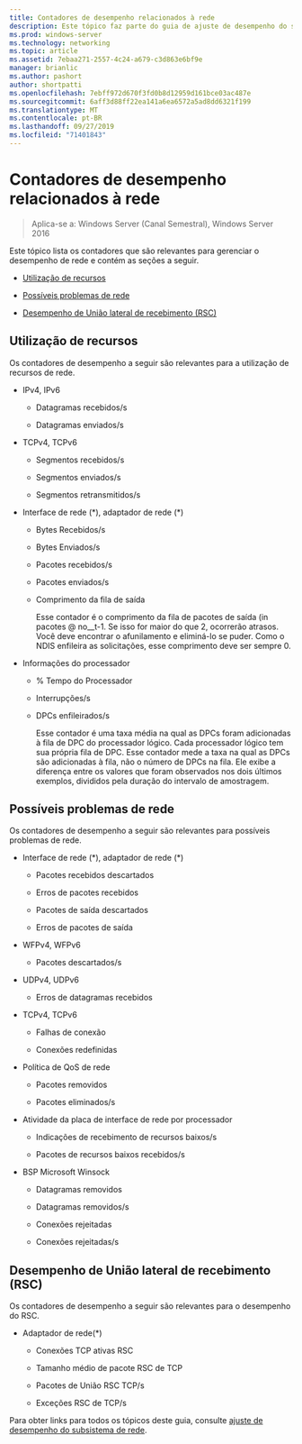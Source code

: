```yaml
---
title: Contadores de desempenho relacionados à rede
description: Este tópico faz parte do guia de ajuste de desempenho do subsistema de rede para o Windows Server 2016.
ms.prod: windows-server
ms.technology: networking
ms.topic: article
ms.assetid: 7ebaa271-2557-4c24-a679-c3d863e6bf9e
manager: brianlic
ms.author: pashort
author: shortpatti
ms.openlocfilehash: 7ebff972d670f3fd0b8d12959d161bce03ac487e
ms.sourcegitcommit: 6aff3d88ff22ea141a6ea6572a5ad8dd6321f199
ms.translationtype: MT
ms.contentlocale: pt-BR
ms.lasthandoff: 09/27/2019
ms.locfileid: "71401843"
---
```

# <a name="network-related-performance-counters"></a>Contadores de desempenho relacionados à rede

>Aplica-se a: Windows Server (Canal Semestral), Windows Server 2016

Este tópico lista os contadores que são relevantes para gerenciar o desempenho de rede e contém as seções a seguir.  
  
-   [Utilização de recursos](#bkmk_ru)  
  
-   [Possíveis problemas de rede](#bkmk_np)  
  
-   [Desempenho de União lateral de recebimento (RSC)](#bkmk_rsc)  
  
##  <a name="bkmk_ru"></a>Utilização de recursos  

Os contadores de desempenho a seguir são relevantes para a utilização de recursos de rede.  
  
- IPv4, IPv6  
  
  -   Datagramas recebidos/s  
  
  -   Datagramas enviados/s  
  
- TCPv4, TCPv6  
  
  -   Segmentos recebidos/s  
  
  -   Segmentos enviados/s  
  
  -   Segmentos retransmitidos/s  
  
- Interface de rede (*), adaptador de rede (\*)  
  
  - Bytes Recebidos/s  
  
  - Bytes Enviados/s  
  
  - Pacotes recebidos/s  
  
  - Pacotes enviados/s  
  
  - Comprimento da fila de saída  
  
    Esse contador é o comprimento da fila de pacotes de saída \(in pacotes @ no__t-1. Se isso for maior do que 2, ocorrerão atrasos. Você deve encontrar o afunilamento e eliminá-lo se puder. Como o NDIS enfileira as solicitações, esse comprimento deve ser sempre 0.  
  
- Informações do processador  
  
  - % Tempo do Processador  
  
  - Interrupções/s  
  
  - DPCs enfileirados/s  
  
    Esse contador é uma taxa média na qual as DPCs foram adicionadas à fila de DPC do processador lógico. Cada processador lógico tem sua própria fila de DPC. Esse contador mede a taxa na qual as DPCs são adicionadas à fila, não o número de DPCs na fila. Ele exibe a diferença entre os valores que foram observados nos dois últimos exemplos, divididos pela duração do intervalo de amostragem.  
  
##  <a name="bkmk_np"></a>Possíveis problemas de rede  

Os contadores de desempenho a seguir são relevantes para possíveis problemas de rede.  
  
-   Interface de rede (*), adaptador de rede (\*)  
  
    -   Pacotes recebidos descartados  
  
    -   Erros de pacotes recebidos  
  
    -   Pacotes de saída descartados  
  
    -   Erros de pacotes de saída  
  
-   WFPv4, WFPv6  
  
    -   Pacotes descartados/s

-   UDPv4, UDPv6

    -   Erros de datagramas recebidos  
  
-   TCPv4, TCPv6  
  
    -   Falhas de conexão  
  
    -   Conexões redefinidas  
  
-   Política de QoS de rede  
  
    -   Pacotes removidos  
  
    -   Pacotes eliminados/s  
  
-   Atividade da placa de interface de rede por processador  
  
    -   Indicações de recebimento de recursos baixos/s  
  
    -   Pacotes de recursos baixos recebidos/s  
  
-   BSP Microsoft Winsock  
  
    -   Datagramas removidos  
  
    -   Datagramas removidos/s  
  
    -   Conexões rejeitadas  
  
    -   Conexões rejeitadas/s  
  
##  <a name="bkmk_rsc"></a>Desempenho de União lateral de recebimento (RSC)  

Os contadores de desempenho a seguir são relevantes para o desempenho do RSC.  
  
-   Adaptador de rede(*)  
  
    -   Conexões TCP ativas RSC  
  
    -   Tamanho médio de pacote RSC de TCP  
  
    -   Pacotes de União RSC TCP/s  
  
    -   Exceções RSC de TCP/s

Para obter links para todos os tópicos deste guia, consulte [ajuste de desempenho do subsistema de rede](net-sub-performance-top.md).